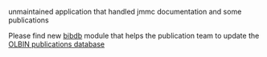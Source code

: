 unmaintained application that handled jmmc documentation and some publications

Please find new [bibdb](//github.com/JMMC-OpenDev/bibdb) module that helps the publication team to update the [OLBIN publications database](//publications.olbin.org)
